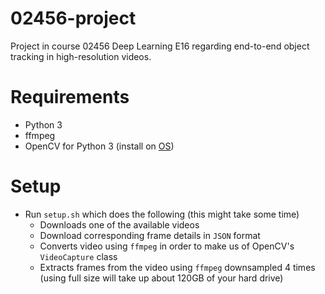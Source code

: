 # 02456-project
Project in course 02456 Deep Learning E16 regarding end-to-end object tracking in high-resolution videos.

# Requirements

* Python 3
* ffmpeg
* OpenCV for Python 3 (install on [OS](http://www.pyimagesearch.com/2015/06/29/install-opencv-3-0-and-python-3-4-on-osx/))

# Setup

* Run `setup.sh` which does the following (this might take some time)
  * Downloads one of the available videos
  * Download corresponding frame details in `JSON` format
  * Converts video using `ffmpeg` in order to make us of OpenCV's `VideoCapture` class
  * Extracts frames from the video using `ffmpeg` downsampled 4 times
  (using full size will take up about 120GB of your hard drive)
